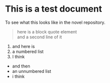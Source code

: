 # This is a test document

To see what this looks like in the novel repository.

> here is a block quote element  
> and a second line of it 

1. and here is 
1. a numbered list
1. I think

- and then  
- an unnumbered list
- i think

